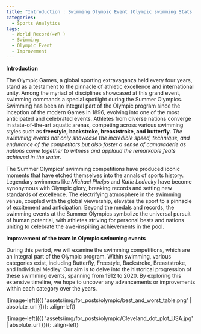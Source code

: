 ```yaml
---
title: "Introduction : Swimming Olympic Event (Olympic swimming Stats : Part 1)"
categories:
  - Sports Analytics
tags:
  - World Record(=WR )
  - Swimming 
  - Olympic Event
  - Improvement
---
```



**Introduction**

The Olympic Games, a global sporting extravaganza held every four years, stand as a testament to the pinnacle of athletic excellence and international unity. Among the myriad of disciplines showcased at this grand event, swimming commands a special spotlight during the Summer Olympics. Swimming has been an integral part of the Olympic program since the inception of the modern Games in 1896, evolving into one of the most anticipated and celebrated events. Athletes from diverse nations converge in state-of-the-art aquatic arenas, competing across various swimming styles such as **freestyle, backstroke, breaststroke, and butterfly**. *The swimming events not only showcase the incredible speed, technique, and endurance of the competitors but also foster a sense of camaraderie as nations come together to witness and applaud the remarkable feats achieved in the water*.

The Summer Olympics' swimming competitions have produced iconic moments that have etched themselves into the annals of sports history. Legendary swimmers like *Michael Phelps* and *Katie Ledecky* have become synonymous with Olympic glory, breaking records and setting new standards of excellence. The electrifying atmosphere in the swimming venue, coupled with the global viewership, elevates the sport to a pinnacle of excitement and anticipation. Beyond the medals and records, the swimming events at the Summer Olympics symbolize the universal pursuit of human potential, with athletes striving for personal bests and nations uniting to celebrate the awe-inspiring achievements in the pool.

**Improvement of the team in Olympic swimming events**

During this period, we will examine the swimming competitions, which are an integral part of the Olympic program. Within swimming, various categories exist, including Butterfly, Freestyle, Backstroke, Breaststroke, and Individual Medley. Our aim is to delve into the historical progression of these swimming events, spanning from 1912 to 2020. By exploring this extensive timeline, we hope to uncover any advancements or improvements within each category over the years.





![image-left]({{ 'assets/img/for_posts/olympic/best_and_worst_table.png' | absolute_url }}){: .align-left} 


![image-left]({{ 'assets/img/for_posts/olympic/Cleveland_dot_plot_USA.jpg' | absolute_url }}){: .align-left} 


